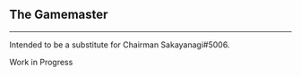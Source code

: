 ## The Gamemaster
---------------------------------------------------------------------------------------------------------------------------------------------------

Intended to be a substitute for Chairman Sakayanagi#5006.

Work in Progress
